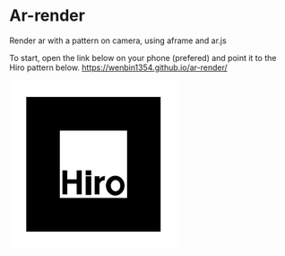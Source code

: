 # Ar-render
Render ar with a pattern on camera, using aframe and ar.js

To start, open the link below on your phone (prefered) and point it to the Hiro pattern below.
https://wenbin1354.github.io/ar-render/

<img src="Pattern-hiro.png" width="300" height="300">
